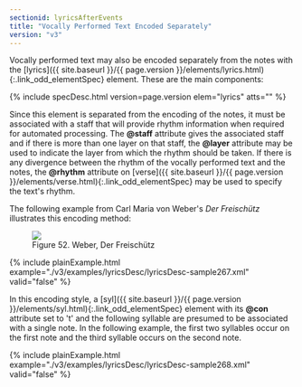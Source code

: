 ```yaml
---
sectionid: lyricsAfterEvents
title: "Vocally Performed Text Encoded Separately"
version: "v3"
---
```




Vocally performed text may also be encoded separately from the notes with the [lyrics]({{ site.baseurl }}/{{ page.version }}/elements/lyrics.html){:.link_odd_elementSpec} element. These are the main components:



{% include specDesc.html version=page.version elem="lyrics" atts="" %}




Since this element is separated from the encoding of the notes, it must be associated
with a
staff that will provide rhythm information when required for automated processing.
The
**@staff** attribute gives the associated staff and if there is more than one layer on
that staff, the **@layer** attribute may be used to indicate the layer from which the
rhythm should be taken. If there is any divergence between the rhythm of the vocally
performed
text and the notes, the **@rhythm** attribute on [verse]({{ site.baseurl }}/{{ page.version }}/elements/verse.html){:.link_odd_elementSpec} may be used
to specify the text's rhythm.


The following example from Carl Maria von Weber's *Der Freischütz* illustrates
this encoding method:

<figure class="figure">
   <img src="../../../../guidelines/v3/Images/modules/lyrics/ex_lyric.png" class="img-responsive"></img>
   <figcaption class="figure-caption">Figure 52. Weber, Der Freischütz</figcaption>
</figure>
{% include plainExample.html example="./v3/examples/lyricsDesc/lyricsDesc-sample267.xml" valid="false" %}


In this encoding style, a [syl]({{ site.baseurl }}/{{ page.version }}/elements/syl.html){:.link_odd_elementSpec} element with its **@con** attribute
set to 't' and the following syllable are presumed to be associated with a single
note. In the
following example, the first two syllables occur on the first note and the third syllable
occurs on the second note.

{% include plainExample.html example="./v3/examples/lyricsDesc/lyricsDesc-sample268.xml" valid="false" %}


